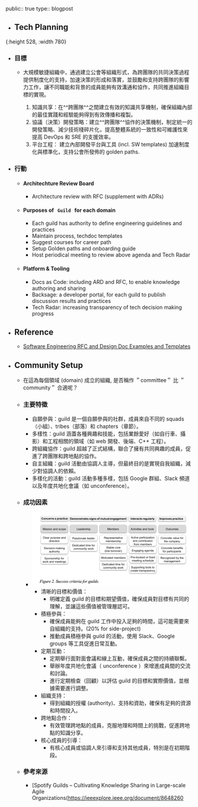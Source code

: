 public:: true
type:: blogpost

- ## Tech Planning
  
 {:height 528, :width 780}
- ### 目標
	- 大規模敏捷組織中，通過建立公會等組織形式，為跨團隊的共同決策過程提供制度化的支持，加速決策的形成和落實，並鼓勵和支持跨團隊的影響力工作，讓不同職能和背景的成員能夠有效溝通和協作，共同推進組織目標的實現。
	  
	  1. 知識共享：在^^跨團隊^^之間建立有效的知識共享機制，確保組織內部的最佳實踐和經驗能夠得到有效傳播和複製。
	  2. 協議（決策）開發策略：建立^^跨團隊^^協作的決策機制，制定統一的開發策略、減少技術棧碎片化，提高整體系統的一致性和可維護性來提高 DevOps 和 SRE 的支援效率。
	  3. 平台工程： 建立內部開發平台與工具 (incl. SW templates) 加速制度化與標準化，支持公會所發佈的 golden paths.
- ### 行動
	- #### Architechture Review Board
	  * Architecture review with RFC (supplement with ADRs)
	- #### Purposes of   `Guild`   for each domain
	  * Each guild has authority to define engineering guidelines and practices 
	  * Maintain process, techdoc templates
	  * Suggest courses for career path
	  * Setup Golden paths and onboarding guide
	  * Host periodical meeting to review above agenda and Tech Radar
	- #### Platform & Tooling
	  * Docs as Code: including ARD and RFC, to enable knowledge authoring and sharing
	  * Backsage: a developer portal, for each guild to publish discussion results and practices
	  * Tech Radar: increasing transparency of tech decision making progress
- ## Reference
	- [Software Engineering RFC and Design Doc Examples and Templates](https://newsletter.pragmaticengineer.com/p/software-engineering-rfc-and-design)
- ## Community Setup
	- 在這為每個領域 (domain) 成立的組織, 是否稱作 ＂committee＂ 比 ＂community＂ 合適呢？
	- ### 主要特徵
	  * 自願參與：guild 是一個自願參與的社群，成員來自不同的 squads（小組）、tribes（部落）和 chapters（章節）。
	  * 多樣性：guild 涵蓋各種興趣和技能，包括業餘愛好（如自行車、攝影）和工程相關的領域（如 web 開發、後端、C++ 工程）。
	  * 跨組織協作：guild 超越了正式結構，聯合了擁有共同興趣的成員，促進了跨團隊和跨地點的協作。
	  * 自主組織：guild 活動由協調人主導，但最終目的是實現自我組織，減少對協調人的依賴。
	  * 多樣化的活動：guild 活動多種多樣，包括 Google 群組、Slack 頻道以及年度共地化會議（如 unconference）。
	- ### 成功因素
		- ![tech_planning_2.png](../assets/tech_planning_2_1717835217199_0.png) 
		  * 清晰的目標和價值：
		      * 明確定義 guild 的目標和期望價值，確保成員對目標有共同的理解，並讓這些價值被管理層認可。
		  * 積極參與：
		      * 確保成員能夠在 guild 工作中投入足夠的時間，這可能需要來自組織的支持。(20% for side-project)
		      * 推動成員積極參與 guild 的活動，使用 Slack、Google groups 等工具促進日常互動。
		  * 定期互動：
		      * 定期舉行面對面會議和線上互動，確保成員之間的持續聯繫。
		      * 舉辦年度共地化會議（ unconference ）來增進成員間的交流和討論。
		      * 進行定期檢查（回顧）以評估 guild 的目標和實際價值，並根據需要進行調整。
		  * 組織支持：
		      * 得到組織的授權 (authority)、支持和資助，確保有足夠的資源和時間投入。
		  * 跨地點合作：
		      * 有效管理跨地點的成員，克服地理和時間上的挑戰，促進跨地點的知識分享。
		  * 核心成員的引導：
		       * 有核心成員或協調人來引導和支持其他成員，特別是在初期階段。
	- ### 參考來源
		- [Spotify Guilds – Cultivating Knowledge Sharing in Large-scale Agile Organizations(https://ieeexplore.ieee.org/document/8648260